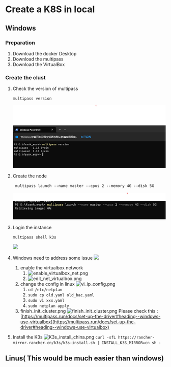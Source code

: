 # Create a K8S in local 

## Windows

### Preparation
1. Download the docker Desktop
2. Download the multipass
3. Download the VirtualBox

### Create the clust
1. Check the version of multipass
    ```shell
   multipass version
    ```
   ![](install_multipass.png)
2. Create the node
   ```commandline
    multipass launch --name master --cpus 2 --memory 4G --disk 5G
   ```
   ![](create_node.png)
3. Login the instance
      ```commandline
    multipass shell k3s
   ```
   ![](login_instance.png)
 
4. Windows need to address some issue
   ![](show_instance_virtualbox.png)
   
   1. enable the virtualbox network 
      1. ![enable_virtualbox_net.png](enable_virtualbxo_net.png)
      2. ![edit_net_virtualbox.png](edit_net_virtualbox.png)
   2. change the config in linux ![vi_ip_config.png](vi_ip_config.png)
      1. ```cd /etc/netplan```
      2. ```sudo cp old.yaml old_bac.yaml```
      3. ```sudo vi xxx.yaml```
      4. ```sudo netplan apply```
   3. finish_init_cluster.png ![finish_init_cluster.png](finish_init_cluster.png)
   Please check this : [https://multipass.run/docs/set-up-the-driver#heading--windows-use-virtualbox](https://multipass.run/docs/set-up-the-driver#heading--windows-use-virtualbox)
   
5. Install the K3s 
   ![K3s_install_china.png](K3s_install_china.png)
   ```curl -sfL https://rancher-mirror.rancher.cn/k3s/k3s-install.sh | INSTALL_K3S_MIRROR=cn sh -```

## Linus( This would be much easier than windows)
